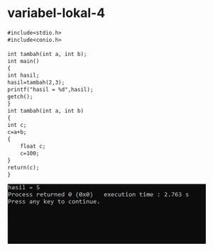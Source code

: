 # variabel-lokal-4

    
    #include<stdio.h>
    #include<conio.h>

    int tambah(int a, int b);
    int main()
    {
    int hasil;
    hasil=tambah(2,3);
    printf("hasil = %d",hasil);
    getch();
    }
    int tambah(int a, int b)
    {
    int c;
    c=a+b;
    {
        float c;
        c=100;
    }
    return(c);
    }
    
![img](https://raw.githubusercontent.com/VIKTORKEVIN/variabel-lokal-4/master/variabel%20lokal%204.png)
